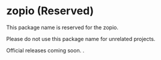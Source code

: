 # zopio (Reserved)

This package name is reserved for the zopio.

Please do not use this package name for unrelated projects.

Official releases coming soon.
.